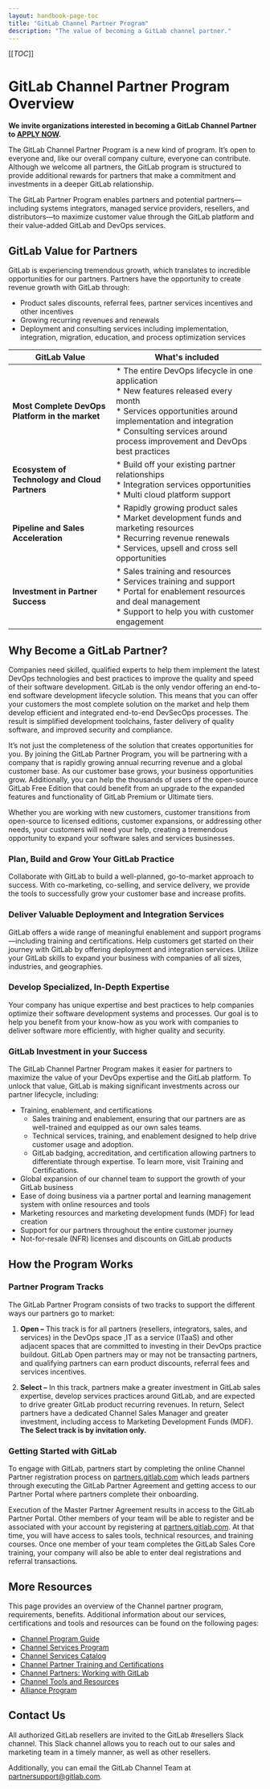 ```yaml
---
layout: handbook-page-toc
title: "GitLab Channel Partner Program"
description: "The value of becoming a GitLab channel partner."
---
```

[[_TOC_]]

# GitLab Channel Partner Program Overview
**We invite organizations interested in becoming a GitLab Channel Partner to [APPLY NOW](https://partners.gitlab.com/English/register_email.aspx).**

The GitLab Channel Partner Program is a new kind of program. It’s open to everyone and, like our overall company culture, everyone can contribute. Although we welcome all partners, the GitLab program is structured to provide additional rewards for partners that make a commitment and investments in a deeper GitLab relationship.

The GitLab Partner Program enables partners and potential partners—including systems integrators, managed service providers, resellers, and distributors—to maximize customer value through the GitLab platform and their value-added GitLab and DevOps services.

## GitLab Value for Partners
GitLab is experiencing tremendous growth, which translates to incredible opportunities for our partners. Partners have the opportunity to create revenue growth with GitLab through:
* Product sales discounts, referral fees, partner services incentives and other incentives
* Growing recurring revenues and renewals
* Deployment and consulting services including implementation, integration, migration, education, and process optimization services

| GitLab Value | What's included |
| ------ | ------ |
| **Most Complete DevOps Platform in the market** | * The entire DevOps lifecycle in one application <br>* New features released every month<br>* Services opportunities around implementation and integration<br>* Consulting services around process improvement and DevOps best practices 
| **Ecosystem of Technology and Cloud Partners** | * Build off your existing partner relationships<br>* Integration services opportunities<br>* Multi cloud platform support 
| **Pipeline and Sales Acceleration** | * Rapidly growing product sales<br>* Market development funds and marketing resources<br>* Recurring revenue renewals<br>* Services, upsell and cross sell opportunities 
| **Investment in Partner Success** | * Sales training and resources<br>* Services training and support<br>* Portal for enablement resources and deal management<br>* Support to help you with customer engagement |

## Why Become a GitLab Partner?
Companies need skilled, qualified experts to help them implement the latest DevOps technologies and best practices to improve the quality and speed of their software development. GitLab is the only vendor offering an end-to-end software development lifecycle solution. This means that you can offer your customers the most complete solution on the market and help them develop efficient and integrated end-to-end DevSecOps processes. The result is simplified development toolchains, faster delivery of quality software, and improved security and compliance.

It’s not just the completeness of the solution that creates opportunities for you. By joining the GitLab Partner Program, you will be partnering with a company that is rapidly growing annual recurring revenue and a global customer base. As our customer base grows, your business opportunities grow. Additionally, you can help the thousands of users of the open-source GitLab Free Edition that could benefit from an upgrade to the expanded features and functionality of GitLab Premium or Ultimate tiers.

Whether you are working with new customers, customer transitions from open-source to licensed editions, customer expansions, or addressing other needs, your customers will need your help, creating a tremendous opportunity to expand your software sales and services businesses.

### Plan, Build and Grow Your GitLab Practice
Collaborate with GitLab to build a well-planned, go-to-market approach to success. With co-marketing, co-selling, and service delivery, we provide the tools to successfully grow your customer base and increase profits.

### Deliver Valuable Deployment and Integration Services
GitLab offers a wide range of meaningful enablement and support programs—including training and certifications. Help customers get started on their journey with GitLab by offering deployment and integration services. Utilize your GitLab skills to expand your business with companies of all sizes, industries, and geographies.

### Develop Specialized, In-Depth Expertise
Your company has unique expertise and best practices to help companies optimize their software development systems and processes. Our goal is to help you benefit from your know-how as you work with  companies to deliver software more efficiently, with higher quality and security.

### GitLab Investment in your Success
The GitLab Channel Partner Program makes it easier for partners to maximize the value of your DevOps expertise and the GitLab platform. To unlock that value, GitLab is making significant investments across our partner lifecycle, including:

* Training, enablement, and certifications
    * Sales training and enablement, ensuring that our partners are as well-trained and equipped as our own sales teams.
    * Technical services, training, and enablement designed to help drive customer usage and adoption.
    * GitLab badging, accreditation, and certification allowing partners to  differentiate through expertise. To learn more, visit Training and Certifications.
* Global expansion of our channel team to support the growth of your GitLab business
* Ease of doing business via a partner portal and learning management system with online resources and tools
* Marketing resources and marketing development funds (MDF) for lead creation
* Support for our partners throughout the entire customer journey
* Not-for-resale (NFR) licenses and discounts on GitLab products

## How the Program Works

### Partner Program Tracks
The GitLab Partner Program consists of two tracks to support the different ways our partners go to market:

1. **Open –** This track is for all partners (resellers, integrators, sales, and services) in the DevOps space ,IT as a service (ITaaS) and other adjacent spaces that are committed to investing in their DevOps practice buildout. GitLab Open partners may or may not be transacting partners, and qualifying partners can earn product discounts, referral fees and services incentives.

2. **Select –** In this track, partners make a greater investment in GitLab sales expertise, develop services practices around GitLab, and are expected to drive greater GitLab product recurring revenues. In return, Select partners have a dedicated Channel Sales Manager and greater investment, including access to Marketing Development Funds (MDF). **The Select track is by invitation only.**

### Getting Started with GitLab
To engage with GitLab, partners start by completing the online Channel Partner registration process on [partners.gitlab.com](partners.gitlab.com) which leads partners through executing the GitLab Partner Agreement and getting access to our Partner Portal where partners complete their onboarding.

Execution of the Master Partner Agreement results in  access to the GitLab Partner Portal.  Other members of your team will be able to register and be associated with your account by registering at [partners.gitlab.com](partners.gitlab.com). At that time, you will  have access to sales tools, technical resources, and training courses. Once one member of your team completes the GitLab Sales Core training, your company will also be able to enter deal registrations and referral transactions.  

## More Resources
This page provides an overview of the Channel partner program, requirements, benefits. Additional information about our services, certifications and tools and resources can be found on the following pages:

* [Channel Program Guide](https://about.gitlab.com/handbook/resellers/Channel-Program-Guide/)
* [Channel Services Program](/handbook/resellers/services/)
* [Channel Services Catalog](/handbook/resellers/services/services-catalog/)
* [Channel Partner Training and Certifications](/handbook/resellers/training/)
* [Channel Partners: Working with GitLab](/handbook/resellers/channel-working-with-GitLab/)
* [Channel Tools and Resources](/handbook/resellers/channel-tools-resources/)
* [Alliance Program](https://about.gitlab.com/partners/technology-partners/)

## Contact Us
All authorized GitLab resellers are invited to the GitLab #resellers Slack channel. This Slack channel allows you to reach out to our sales and marketing team in a timely manner, as well as other resellers.

Additionally, you can email the GitLab Channel Team at partnersupport@gitlab.com. 
